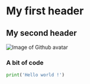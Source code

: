 # My first header

## My second header

![Image of Github avatar](https://avatars.githubusercontent.com/u/9919?s=460&v=4)

### A bit of code

``` python
print('Hello world !')
```
